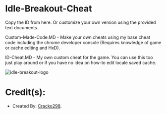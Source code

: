 # Idle-Breakout-Cheat
Copy the ID from here. Or customize your own version using the provided text documents.

Custom-Made-Code.MD   - Make your own cheats using my base cheat code including the chrome developer console (Requires knowledge of game or cache editing and HxD).

ID-Cheat.MD   - My own custom cheat for the game. You can use this too just play around or if you have no idea on how-to edit locale saved cache.

![idle-breakout-logo](https://user-images.githubusercontent.com/78656905/137368494-df61c1d8-0a59-4377-9844-8daa36a86dbf.png)

# Credit(s):
- Created By: [Cracko298](https://github.com/Cracko298).
